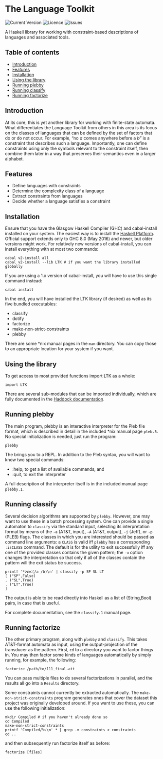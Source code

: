 # The Language Toolkit
![Current Version](https://img.shields.io/badge/version-0.3-informational.svg)
![Licence](https://img.shields.io/github/license/vvulpes0/Language-Toolkit-2)
![Issues](https://img.shields.io/github/issues/vvulpes0/Language-Toolkit-2)

A Haskell library for working with constraint-based descriptions of languages
and associated tools.

## Table of contents
* [Introduction](#introduction)
* [Features](#features)
* [Installation](#installation)
* [Using the library](#using-the-library)
* [Running plebby](#running-plebby)
* [Running classify](#running-classify)
* [Running factorize](#running-factorize)

## Introduction
At its core, this is yet another library
for working with finite-state automata.
What differentiates the Language Toolkit from others in this area
is its focus on the classes of languages that can be defined
by the set of factors that do or do not occur.
For example,
&ldquo;no _a_ comes anywhere before a _b_&rdquo;
is a constraint that describes such a language.
Importantly, one can define constraints using only the symbols relevant
to the constraint itself,
then combine them later in a way that preserves their semantics
even in a larger alphabet.

## Features
* Define languages with constraints
* Determine the complexity class of a language
* Extract constraints from languages
* Decide whether a language satisfies a constraint

## Installation
Ensure that you have the Glasgow Haskell Compiler (GHC) and cabal-install
installed on your system.
The easiest way is to install the
[Haskell Platform](https://www.haskell.org/platform/).
Official support extends only to GHC 8.0 (May 2016) and newer,
but older versions might work.
For relatively new versions of cabal-install,
you can install everything with at most two commands:

    cabal v2-install all
    cabal v2-install --lib LTK # if you want the library installed globally

If you are using a 1.x version of cabal-install,
you will have to use this single command instead:

    cabal install

In the end, you will have installed the LTK library (if desired)
as well as its five bundled executables:
* classify
* dotify
* factorize
* make-non-strict-constraints
* plebby

There are some \*nix manual pages in the `man` directory.
You can copy those to an appropriate location for your system
if you want.

## Using the library
To get access to most provided functions import LTK as a whole:

    import LTK

There are several sub-modules that can be imported individually,
which are fully documented in the
[Haddock documentation](https://vvulpes0.github.io/Language-Toolkit-2/docs/haddock/).


## Running plebby
The main program,
plebby is an interactive interpreter for the
Pleb file format,
which is described in detail in the included \*nix manual page `pleb.5`.
No special initialization is needed, just run the program:

    plebby

The brings you to a REPL.
In addition to the Pleb syntax, you will want to know two special commands:

* :help, to get a list of available commands, and
* :quit, to exit the interpreter

A full description of the interpreter itself is
in the included manual page `plebby.1`.


## Running classify
Several decision algorithms are supported by `plebby`.
However, one may want to use these in a batch processing system.
One can provide a single automaton to `classify` via the standard input,
selecting its interpretation format by means of the
`-a` (AT&T, input), `-A` (AT&T, output), `-j` (Jeff), or `-p` (PLEB)
flags.  The classes in which you are interested should be passed as
command line arguments:
a `CLASS` is valid iff `plebby` has a corresponding `:isCLASS` command.
The default is for the utility to exit successfully iff any one of the
provided classes contains the given pattern;
the `-u` option changes the interpretation so that only if all of the
classes contain the pattern will the exit status be success.

    printf '*⋊⋉⟨/a /b⟩\n' | classify -p SP SL LT
    [ ("SP",False)
    , ("SL",True)
    , ("LT",True)
    ]

The output is able to be read directly into Haskell as a list of
(String,Bool) pairs, in case that is useful.

For complete documentation, see the `classify.1` manual page.


## Running factorize
The other primary program, along with `plebby` and `classify`.
This takes AT&T-format automata as input,
using the output-projection of the transducer as the pattern.
First, `cd` to a directory you want to factor things in.
You may then factor some kinds of languages
automatically by simply running, for example, the following:

    factorize /path/to/111_final.att

You can pass multiple files to do several factorizations in parallel,
and the results all go into a `Results` directory.

Some constraints cannot currently be extracted automatically.
The `make-non-strict-constraints` program generates ones that
cover the dataset this project was originally developed around.
If you want to use these, you can use the following initialization:

    mkdir Compiled # if you haven't already done so
    cd Compiled
    make-non-strict-constraints
    printf 'Compiled/%s\n' * | grep -v constraints > constraints
    cd ..

and then subsequently run factorize itself as before:

    factorize [files]
